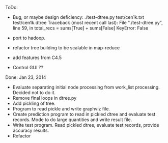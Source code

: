 

ToDo:
- Bug, or maybe design deficiency:
./test-dtree.py test/cen1k.txt test/cen1k.dtree
Traceback (most recent call last):
  File "./test-dtree.py", line 59, in <module>
    total_recs = sums[True] + sums[False]
KeyError: False

- port to hadoop.
- refactor tree building to be scalable in map-reduce
- add features from C4.5
- Control GUI ??


Done:
Jan 23, 2014
- Evaluate separating initial node processing from
  work_list processing. Decided not to do it.
- Remove final loops in dtree.py
- Add pickling of tree.
- Program to read pickle and write graphviz file.
- Create prediction program to read in pickled dtree and evaluate test records.
  Mode to do large quantities and write result file.
- Write test program. Read pickled dtree, evaluate test records,
  provide accuracy results.
- Refactor

